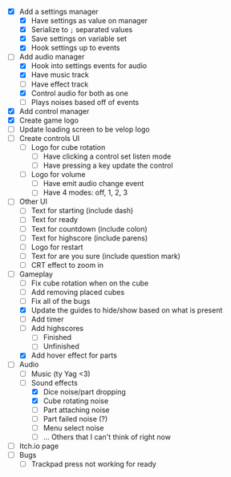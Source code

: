- [x] Add a settings manager
    - [x] Have settings as value on manager
    - [x] Serialize to `;` separated values
    - [x] Save settings on variable set
    - [x] Hook settings up to events
- [ ] Add audio manager
    - [x] Hook into settings events for audio
    - [x] Have music track
    - [ ] Have effect track
    - [x] Control audio for both as one
    - [ ] Plays noises based off of events
- [x] Add control manager
- [x] Create game logo
- [ ] Update loading screen to be velop logo
- [ ] Create controls UI
    - [ ] Logo for cube rotation
        - [ ] Have clicking a control set listen mode
        - [ ] Have pressing a key update the control
    - [ ] Logo for volume
        - [ ] Have emit audio change event
        - [ ] Have 4 modes: off, 1, 2, 3
- [ ] Other UI
    - [ ] Text for starting (include dash)
    - [ ] Text for ready
    - [ ] Text for countdown (include colon)
    - [ ] Text for highscore (include parens)
    - [ ] Logo for restart
    - [ ] Text for are you sure (include question mark)
    - [ ] CRT effect to zoom in
- [ ] Gameplay
    - [ ] Fix cube rotation when on the cube
    - [ ] Add removing placed cubes
    - [ ] Fix all of the bugs
    - [x] Update the guides to hide/show based on what is present
    - [ ] Add timer
    - [ ] Add highscores
        - [ ] Finished
        - [ ] Unfinished
    - [x] Add hover effect for parts
- [ ] Audio
    - [ ] Music (ty Yag <3)
    - [ ] Sound effects
        - [x] Dice noise/part dropping
        - [x] Cube rotating noise
        - [ ] Part attaching noise
        - [ ] Part failed noise (?)
        - [ ] Menu select noise
        - [ ] ... Others that I can't think of right now
- [ ] Itch.io page
- [ ] Bugs
    - [ ] Trackpad press not working for ready
